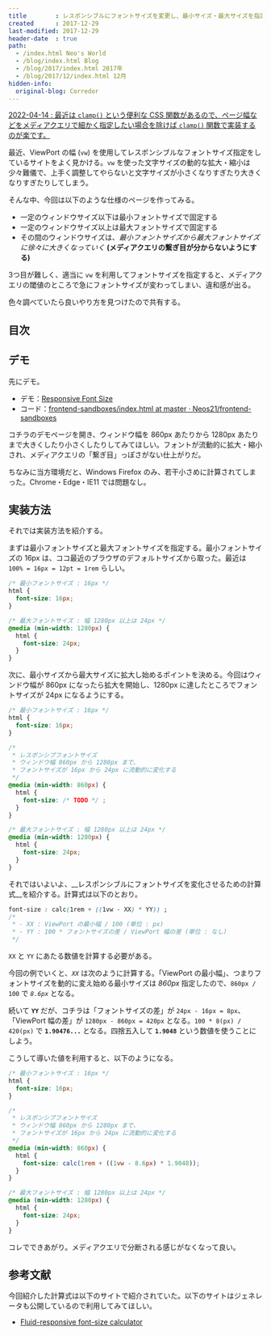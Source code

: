 ```yaml
---
title        : レスポンシブルにフォントサイズを変更し、最小サイズ・最大サイズを指定する方法
created      : 2017-12-29
last-modified: 2017-12-29
header-date  : true
path:
  - /index.html Neo's World
  - /blog/index.html Blog
  - /blog/2017/index.html 2017年
  - /blog/2017/12/index.html 12月
hidden-info:
  original-blog: Corredor
---
```


<ins class="ins-block">

2022-04-14 : 最近は `clamp()` という便利な CSS 関数があるので、ページ幅などをメディアクエリで細かく指定したい場合を除けば `clamp()` 関数で実装するのが楽です。

</ins>

最近、ViewPort の幅 (`vw`) を使用してレスポンシブルなフォントサイズ指定をしているサイトをよく見かける。`vw` を使った文字サイズの動的な拡大・縮小は少々難儀で、上手く調整してやらないと文字サイズが小さくなりすぎたり大きくなりすぎたりしてしまう。

そんな中、今回は以下のような仕様のページを作ってみる。

- 一定のウィンドウサイズ以下は最小フォントサイズで固定する
- 一定のウィンドウサイズ以上は最大フォントサイズで固定する
- その間のウィンドウサイズは、_最小フォントサイズから最大フォントサイズに徐々に大きくなっていく_ __(メディアクエリの繋ぎ目が分からないようにする)__

3つ目が難しく、適当に `vw` を利用してフォントサイズを指定すると、メディアクエリの閾値のところで急にフォントサイズが変わってしまい、違和感が出る。

色々調べていたら良いやり方を見つけたので共有する。

## 目次

## デモ

先にデモ。

- デモ：[Responsive Font Size](https://neos21.github.io/frontend-sandboxes/responsive-font-size/index.html)
- コード：[frontend-sandboxes/index.html at master · Neos21/frontend-sandboxes](https://github.com/neos21/frontend-sandboxes/blob/master/responsive-font-size/index.html)

コチラのデモページを開き、ウィンドウ幅を 860px あたりから 1280px あたりまで大きくしたり小さくしたりしてみてほしい。フォントが流動的に拡大・縮小され、メディアクエリの「繋ぎ目」っぽさがない仕上がりだ。

ちなみに当方環境だと、Windows Firefox のみ、若干小さめに計算されてしまった。Chrome・Edge・IE11 では問題なし。

## 実装方法

それでは実装方法を紹介する。

まずは最小フォントサイズと最大フォントサイズを指定する。最小フォントサイズの 16px は、ココ最近のブラウザのデフォルトサイズから取った。最近は `100% = 16px = 12pt = 1rem` らしい。

```css
/* 最小フォントサイズ : 16px */
html {
  font-size: 16px;
}

/* 最大フォントサイズ : 幅 1280px 以上は 24px */
@media (min-width: 1280px) {
  html {
    font-size: 24px;
  }
}
```

次に、最小サイズから最大サイズに拡大し始めるポイントを決める。今回はウィンドウ幅が 860px になったら拡大を開始し、1280px に達したところでフォントサイズが 24px になるようにする。

```css
/* 最小フォントサイズ : 16px */
html {
  font-size: 16px;
}

/* 
 * レスポンシブフォントサイズ
 * ウィンドウ幅 860px から 1280px まで、
 * フォントサイズが 16px から 24px に流動的に変化する
 */
@media (min-width: 860px) {
  html {
    font-size: /* TODO */ ;
  }
}

/* 最大フォントサイズ : 幅 1280px 以上は 24px */
@media (min-width: 1280px) {
  html {
    font-size: 24px;
  }
}
```

それではいよいよ、__レスポンシブルにフォントサイズを変化させるための計算式__を紹介する。計算式は以下のとおり。

```css
font-size : calc(1rem + ((1vw - XX) * YY)) ;
/* 
 * - XX : ViewPort の最小幅 / 100 (単位 : px)
 * - YY : 100 * フォントサイズの差 / ViewPort 幅の差 (単位 : なし)
 */
```

`XX` と `YY` にあたる数値を計算する必要がある。

今回の例でいくと、_`XX`_ は次のように計算する。「ViewPort の最小幅」、つまりフォントサイズを動的に変え始める最小サイズは _860px_ 指定したので、`860px / 100` で _`8.6px`_ となる。

続いて __`YY`__ だが、コチラは「フォントサイズの差」が `24px - 16px = 8px`、「ViewPort 幅の差」が `1280px - 860px = 420px` となる。`100 * 8(px) / 420(px)` で __`1.90476...`__ となる。四捨五入して __`1.9048`__ という数値を使うことにしよう。

こうして導いた値を利用すると、以下のようになる。

```css
/* 最小フォントサイズ : 16px */
html {
  font-size: 16px;
}

/* 
 * レスポンシブフォントサイズ
 * ウィンドウ幅 860px から 1280px まで、
 * フォントサイズが 16px から 24px に流動的に変化する
 */
@media (min-width: 860px) {
  html {
    font-size: calc(1rem + ((1vw - 8.6px) * 1.9048));
  }
}

/* 最大フォントサイズ : 幅 1280px 以上は 24px */
@media (min-width: 1280px) {
  html {
    font-size: 24px;
  }
}
```

コレでできあがり。メディアクエリで分断される感じがなくなって良い。

## 参考文献

今回紹介した計算式は以下のサイトで紹介されていた。以下のサイトはジェネレータも公開しているので利用してみてほしい。

- [Fluid-responsive font-size calculator](https://websemantics.uk/tools/responsive-font-calculator/)
